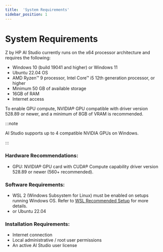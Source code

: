 ```yaml
---
title:  'System Requirements'
sidebar_position: 1
---
```

# System Requirements
Z by HP AI Studio currently runs on the x64 processor architecture and requires the following:
- Windows 10 (build 19041 and higher) or Windows 11
- Ubuntu 22.04 OS
- AMD Ryzen™ 9 processor, Intel Core™ i5 12th generation processor, or higher
- Minimum 50 GB of available storage
- 16GB of RAM
- Internet access

To enable GPU compute, NVIDIA® GPU compatible with driver version 528.89 or newer, and a minimum of 8GB of VRAM is recommended.

:::note

AI Studio supports up to 4 compatible NVIDIA GPUs on Windows.

:::

### Hardware Recommendations:

- GPU: NVIDIA® GPU card with CUDA® Compute capability driver version 528.89 or newer (560+ recommended).

### Software Requirements:

- WSL 2 (Windows Subsystem for Linux) must be enabled on setups running Windows OS. Refer to [WSL Recommended Setup](recommended-wsl-setup.md) for more details.
- or Ubuntu 22.04

### Installation Requirements:
- Internet connection
- Local administrative / root user permissions
- An active AI Studio user license
